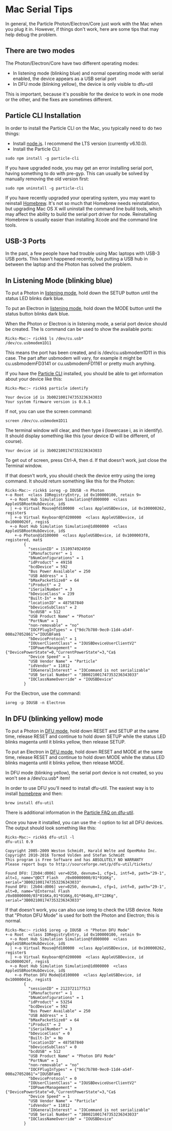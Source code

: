# Mac Serial Tips

In general, the Particle Photon/Electron/Core just work with the Mac when you plug it in. However, if things don't work, here are some tips that may help debug the problem.

## There are two modes

The Photon/Electron/Core have two different operating modes:

- In listening mode (blinking blue) and normal operating mode with serial enabled, the device appears as a USB serial port
- In DFU mode (blinking yellow), the device is only visible to dfu-util

This is important, because it's possible for the device to work in one mode or the other, and the fixes are sometimes different.


## Particle CLI Installation

In order to install the Particle CLI on the Mac, you typically need to do two things:

- Install [node.js](https://nodejs.org). I recommend the LTS version (currently v6.10.0).
- Install the Particle CLI:

```
sudo npm install -g particle-cli
```

If you have upgraded node, you may get an error installing serial port, having something to do with pre-gyp. This can usually be solved by manually removing the old version first:

```
sudo npm uninstall -g particle-cli
```

If you have recently upgraded your operating system, you may want to reinstall [Homebrew](https://brew.sh). It's not so much that Homebrew needs reinstallation, but upgrading Mac OS X will uninstall the command line build tools, which may affect the ability to build the serial port driver for node. Reinstalling Homebrew is usually easier than installing Xcode and the command line tools.


## USB-3 Ports

In the past, a few people have had trouble using Mac laptops with USB-3 USB ports. This hasn't happened recently, but putting a USB hub in between the laptop and the Photon has solved the problem.


## In Listening Mode (blinking blue)

To put a Photon in [listening mode](https://docs.particle.io/guide/getting-started/modes/photon/#listening-mode), hold down the SETUP button until the status LED blinks dark blue.

To put an Electron in [listening mode](https://docs.particle.io/guide/getting-started/modes/electron/#listening-mode), hold down the MODE button until the status button blinks dark blue.

When the Photon or Electron is in listening mode, a serial port device should be created. The ls command can be used to show the available ports:

```
Ricks-Mac:~ rickk$ ls /dev/cu.usb*/dev/cu.usbmodem1D11
```

This means the port has been created, and is /dev/cu.usbmodem1D11 in this case. The part after usbmodem will vary, for example it might be cu.usbmodemFD3141 or cu.usbmodemFD1161 or pretty much anything.

If you have the [Particle CLI](https://docs.particle.io/guide/tools-and-features/cli/) installed, you should be able to get information about your device like this:

```
Ricks-Mac:~ rickk$ particle identifyYour device id is 3b0021001747353236343033Your system firmware version is 0.6.1```

If not, you can use the screen command:

```
screen /dev/cu.usbmodem1D11
```

The terminal window will clear, and then type **i** (lowercase i, as in identify). It should display something like this (your device ID will be different, of course).

```
Your device id is 3b0021001747353236343033
```

To get out of screen, press Ctrl-A, then d. If that doesn't work, just close the Terminal window.

If that doesn't work, you should check the device entry using the ioreg command. It should return something like this for the Photon: 

```
Ricks-Mac:~ rickk$ ioreg -p IOUSB -n Photon+-o Root  <class IORegistryEntry, id 0x100000100, retain 9>  +-o Root Hub Simulation Simulation@fd000000  <class AppleUSBRootHubDevice, id$  | +-o Virtual Mouse@fd100000  <class AppleUSBDevice, id 0x100000262, register$  | +-o Virtual Keyboard@fd200000  <class AppleUSBDevice, id 0x10000026f, regis$  +-o Root Hub Simulation Simulation@1d000000  <class AppleUSBRootHubDevice, id$    +-o Photon@1d100000  <class AppleUSBDevice, id 0x1000003f8, registered, mat$        {          "sessionID" = 1510974924950          "iManufacturer" = 1          "bNumConfigurations" = 1          "idProduct" = 49158          "bcdDevice" = 592          "Bus Power Available" = 250          "USB Address" = 1          "bMaxPacketSize0" = 64          "iProduct" = 2          "iSerialNumber" = 3          "bDeviceClass" = 239          "Built-In" = No          "locationID" = 487587840          "bDeviceSubClass" = 2          "bcdUSB" = 512          "USB Product Name" = "Photon"          "PortNum" = 1          "non-removable" = "no"          "IOCFPlugInTypes" = {"9dc7b780-9ec0-11d4-a54f-000a27052861"="IOUSBFam$          "bDeviceProtocol" = 1          "IOUserClientClass" = "IOUSBDeviceUserClientV2"          "IOPowerManagement" = {"DevicePowerState"=0,"CurrentPowerState"=3,"Ca$          "Device Speed" = 1          "USB Vendor Name" = "Particle"          "idVendor" = 11012          "IOGeneralInterest" = "IOCommand is not serializable"          "USB Serial Number" = "3B0021001747353236343033"          "IOClassNameOverride" = "IOUSBDevice"        }        
```

For the Electron, use the command:

```
ioreg -p IOUSB -n Electron```

## In DFU (blinking yellow) mode

To put a Photon in [DFU mode](https://docs.particle.io/guide/getting-started/modes/photon/#dfu-mode-device-firmware-upgrade-), hold down RESET and SETUP at the same time, release RESET and continue to hold down SETUP while the status LED blinks magenta until it blinks yellow, then release SETUP.

To put an Electron in [DFU mode](https://docs.particle.io/guide/getting-started/modes/electron/#dfu-mode-device-firmware-upgrade-), hold down RESET and MODE at the same time, release RESET and continue to hold down MODE while the status LED blinks magenta until it blinks yellow, then release MODE.

In DFU mode (blinking yellow), the serial port device is not created, so you won't see a /dev/cu.usb* item! 

In order to use DFU you'll need to install dfu-util. The easiest way is to install [homebrew](https://brew.sh) and then:

```
brew install dfu-util
```

There is additional information in the [Particle FAQ on dfu-util](https://docs.particle.io/faq/particle-tools/installing-dfu-util/).

Once you have it installed, you can use the -l option to list all DFU devices. The output should look something like this:

```
Ricks-Mac:~ rickk$ dfu-util -ldfu-util 0.9Copyright 2005-2009 Weston Schmidt, Harald Welte and OpenMoko Inc.Copyright 2010-2016 Tormod Volden and Stefan SchmidtThis program is Free Software and has ABSOLUTELY NO WARRANTYPlease report bugs to http://sourceforge.net/p/dfu-util/tickets/Found DFU: [2b04:d006] ver=0250, devnum=1, cfg=1, intf=0, path="29-1", alt=1, name="@DCT Flash   /0x00000000/01*016Kg", serial="3B0021001747353236343033"Found DFU: [2b04:d006] ver=0250, devnum=1, cfg=1, intf=0, path="29-1", alt=0, name="@Internal Flash   /0x08000000/03*016Ka,01*016Kg,01*064Kg,07*128Kg", serial="3B0021001747353236343033"
```

If that doesn't work, you can also use ioreg to check the USB device. Note that "Photon DFU Mode" is used for both the Photon and Electron; this is normal.

```
Ricks-Mac:~ rickk$ ioreg -p IOUSB -n "Photon DFU Mode"+-o Root  <class IORegistryEntry, id 0x100000100, retain 9>  +-o Root Hub Simulation Simulation@fd000000  <class AppleUSBRootHubDevice, id$  | +-o Virtual Mouse@fd100000  <class AppleUSBDevice, id 0x100000262, register$  | +-o Virtual Keyboard@fd200000  <class AppleUSBDevice, id 0x10000026f, regis$  +-o Root Hub Simulation Simulation@1d000000  <class AppleUSBRootHubDevice, id$    +-o Photon DFU Mode@1d100000  <class AppleUSBDevice, id 0x10000041e, regist$        {          "sessionID" = 2123721177513          "iManufacturer" = 1          "bNumConfigurations" = 1          "idProduct" = 53254          "bcdDevice" = 592          "Bus Power Available" = 250          "USB Address" = 1          "bMaxPacketSize0" = 64          "iProduct" = 2          "iSerialNumber" = 3          "bDeviceClass" = 0          "Built-In" = No          "locationID" = 487587840          "bDeviceSubClass" = 0          "bcdUSB" = 512          "USB Product Name" = "Photon DFU Mode"          "PortNum" = 1          "non-removable" = "no"          "IOCFPlugInTypes" = {"9dc7b780-9ec0-11d4-a54f-000a27052861"="IOUSBFam$          "bDeviceProtocol" = 0          "IOUserClientClass" = "IOUSBDeviceUserClientV2"          "IOPowerManagement" = {"DevicePowerState"=0,"CurrentPowerState"=3,"Ca$          "Device Speed" = 1          "USB Vendor Name" = "Particle"          "idVendor" = 11012          "IOGeneralInterest" = "IOCommand is not serializable"          "USB Serial Number" = "3B0021001747353236343033"          "IOClassNameOverride" = "IOUSBDevice"        }```
